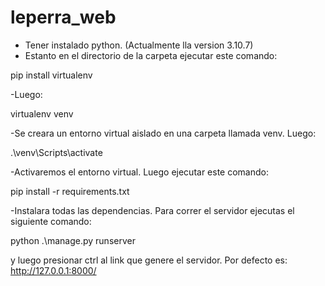 # leperra_web

- Tener instalado python. (Actualmente lla version 3.10.7)
- Estanto en el directorio de la carpeta ejecutar este comando: 

pip install virtualenv

-Luego:

virtualenv venv

-Se creara un entorno virtual aislado en una carpeta llamada venv. Luego:

.\venv\Scripts\activate

-Activaremos el entorno virtual. Luego ejecutar este comando:

pip install -r requirements.txt

-Instalara todas las dependencias. Para correr el servidor ejecutas el siguiente comando:

python .\manage.py runserver

y luego presionar ctrl al link que genere el servidor. Por defecto es: http://127.0.0.1:8000/
